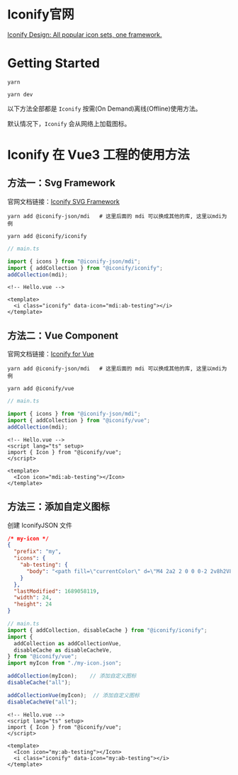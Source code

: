# Iconify官网

[Iconify Design: All popular icon sets, one framework.](https://iconify.design/)



# Getting Started

```
yarn

yarn dev
```

以下方法全部都是 `Iconify` 按需(On Demand)离线(Offline)使用方法。

默认情况下，`Iconify` 会从网络上加载图标。



# Iconify 在 Vue3 工程的使用方法

## 方法一：Svg Framework

官网文档链接：[Iconify SVG Framework](https://iconify.design/docs/icon-components/svg-framework/)

```
yarn add @iconify-json/mdi   # 这里后面的 mdi 可以换成其他的库, 这里以mdi为例

yarn add @iconify/iconify
```

```typescript
// main.ts

import { icons } from "@iconify-json/mdi";
import { addCollection } from "@iconify/iconify";
addCollection(mdi);
```

```vue
<!-- Hello.vue -->

<template>
  <i class="iconify" data-icon="mdi:ab-testing"></i>
</template>
```



## 方法二：Vue Component

官网文档链接：[Iconify for Vue](https://iconify.design/docs/icon-components/vue/)

```
yarn add @iconify-json/mdi   # 这里后面的 mdi 可以换成其他的库, 这里以mdi为例

yarn add @iconify/vue
```

```typescript
// main.ts

import { icons } from "@iconify-json/mdi";
import { addCollection } from "@iconify/vue";
addCollection(mdi);
```

```vue
<!-- Hello.vue -->
<script lang="ts" setup>
import { Icon } from "@iconify/vue";
</script>

<template>
  <Icon icon="mdi:ab-testing"></Icon>
</template>
```



## 方法三：添加自定义图标

创建 IconifyJSON 文件

```json
/* my-icon */
{
  "prefix": "my",
  "icons": {
    "ab-testing": {
      "body": "<path fill=\"currentColor\" d=\"M4 2a2 2 0 0 0-2 2v8h2V8h2v4h2V4a2 2 0 0 0-2-2H4m0 2h2v2H4m18 9.5V14a2 2 0 0 0-2-2h-4v10h4a2 2 0 0 0 2-2v-1.5a1.54 1.54 0 0 0-1.5-1.5a1.54 1.54 0 0 0 1.5-1.5M20 20h-2v-2h2v2m0-4h-2v-2h2M5.79 21.61l-1.58-1.22l14-18l1.58 1.22Z\"/>"
    }
  },
  "lastModified": 1689058119,
  "width": 24,
  "height": 24
}
```

```typescript
// main.ts
import { addCollection, disableCache } from "@iconify/iconify";
import {
  addCollection as addCollectionVue,
  disableCache as disableCacheVe,
} from "@iconify/vue";
import myIcon from "./my-icon.json";

addCollection(myIcon);    // 添加自定义图标
disableCache("all");

addCollectionVue(myIcon);  // 添加自定义图标
disableCacheVe("all");
```

```vue
<!-- Hello.vue -->
<script lang="ts" setup>
import { Icon } from "@iconify/vue";
</script>

<template>
  <Icon icon="my:ab-testing"></Icon>
  <i class="iconify" data-icon="my:ab-testing"></i>
</template>
```